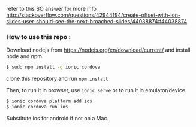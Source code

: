 refer to this SO answer for more info  http://stackoverflow.com/questions/42944194/create-offset-with-ion-slides-user-should-see-the-next-broached-slides/44038874#44038874

### How to use this repo :

Download nodejs from https://nodejs.org/en/download/current/ and install node and npm

```bash
$ sudo npm install -g ionic cordova
```
clone this repository and run ```npm install```

Then, to run it in browser, use ```ionic serve``` or 
to run it in emulator/device

```bash
$ ionic cordova platform add ios
$ ionic cordova run ios
```

Substitute ios for android if not on a Mac.

